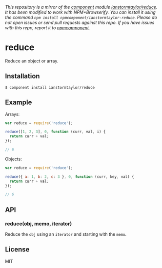 *This repository is a mirror of the [component](http://component.io) module [ianstormtaylor/reduce](http://github.com/ianstormtaylor/reduce). It has been modified to work with NPM+Browserify. You can install it using the command `npm install npmcomponent/ianstormtaylor-reduce`. Please do not open issues or send pull requests against this repo. If you have issues with this repo, report it to [npmcomponent](https://github.com/airportyh/npmcomponent).*
# reduce

  Reduce an object or array.

## Installation

    $ component install ianstormtaylor/reduce

## Example

Arrays:

```js
var reduce = require('reduce');

reduce([1, 2, 3], 0, function (curr, val, i) {
  return curr + val;
});

// 6
```

Objects:

```js
var reduce = require('reduce');

reduce({ a: 1, b: 2, c: 3 }, 0, function (curr, key, val) {
  return curr + val;
});

// 6
```

## API

### reduce(obj, memo, iterator)
  Reduce the `obj` using an `iterator` and starting with the `memo`.

## License

  MIT
